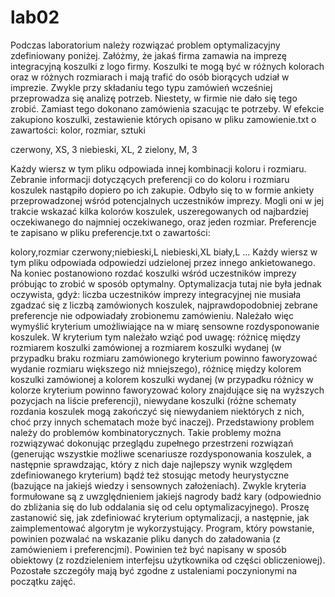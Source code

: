 # lab02

Podczas laboratorium należy rozwiązać problem optymalizacyjny zdefiniowany poniżej. Załóżmy, że jakaś firma zamawia na imprezę integracyjną koszulki z logo firmy. Koszulki te mogą być w różnych kolorach oraz w różnych rozmiarach i mają trafić do osób biorących udział w imprezie. Zwykle przy składaniu tego typu zamówień wcześniej przeprowadza się analizę potrzeb. Niestety, w firmie nie dało się tego zrobić. Zamiast tego dokonano zamówienia szacując te potrzeby. W efekcie zakupiono koszulki, zestawienie których opisano w pliku zamowienie.txt o zawartości:
kolor, rozmiar, sztuki

czerwony, XS, 3
niebieski, XL, 2
zielony, M, 3

Każdy wiersz w tym pliku odpowiada innej kombinacji koloru i rozmiaru. Zebranie informacji dotyczących preferencji co do koloru i rozmiaru koszulek nastąpiło dopiero po ich zakupie. Odbyło się to w formie ankiety przeprowadzonej wśród potencjalnych uczestników imprezy. Mogli oni w jej trakcie wskazać kilka kolorów koszulek, uszeregowanych od najbardziej oczekiwanego do najmniej oczekiwanego, oraz jeden rozmiar. Preferencje te zapisano w pliku preferencje.txt o zawartości:

kolory,rozmiar
czerwony;niebieski,L
niebieski,XL
biały,L
...
Każdy wiersz w tym pliku odpowiada odpowiedzi udzielonej przez innego ankietowanego. Na koniec postanowiono rozdać koszulki wśród uczestników imprezy próbując to zrobić w sposób optymalny. Optymalizacja tutaj nie była jednak oczywista, gdyż:
liczba uczestników imprezy integracyjnej nie musiała zgadzać się z liczbą zamówionych koszulek,
najprawdopodobniej zebrane preferencje nie odpowiadały zrobionemu zamówieniu.
Należało więc wymyślić kryterium umożliwiające na w miarę sensowne rozdysponowanie koszulek. W kryterium tym należało wziąć pod uwagę:
różnicę między rozmiarem koszulki zamówionej a rozmiarem koszulki wydanej (w przypadku braku rozmiaru zamówionego kryterium powinno faworyzować wydanie rozmiaru większego niż mniejszego),
różnicę między kolorem koszulki zamówionej a kolorem koszulki wydanej (w przypadku różnicy w kolorze kryterium powinno faworyzować kolory znajdujące się na wyższych pozycjach na liście preferencji),
niewydane koszulki (różne schematy rozdania koszulek mogą zakończyć się niewydaniem niektórych z nich, choć przy innych schematach może być inaczej).
Przedstawiony problem należy do problemów kombinatorycznych. Takie problemy można rozwiązywać dokonując przeglądu zupełnego przestrzeni rozwiązań (generując wszystkie możliwe scenariusze rozdysponowania koszulek, a następnie sprawdzając, który z nich daje najlepszy wynik względem zdefiniowanego kryterium) bądź też stosując metody heurystyczne (bazujące na jakiejś wiedzy i sensownych założeniach). Zwykle kryteria formułowane są z uwzględnieniem jakiejś nagrody badź kary (odpowiednio do zbliżania się do lub oddalania się od celu optymalizacyjnego). Proszę zastanowić się, jak zdefiniować kryterium optymalizacji, a następnie, jak zaimplementować algorytm je wykorzystujący. Program, który powstanie, powinien pozwalać na wskazanie pliku danych do załadowania (z zamówieniem i preferencjmi). Powinien też być napisany w sposób obiektowy (z rozdzieleniem interfejsu użytkownika od części obliczeniowej). Pozostałe szczegóły mają być zgodne z ustaleniami poczynionymi na początku zajęć.
